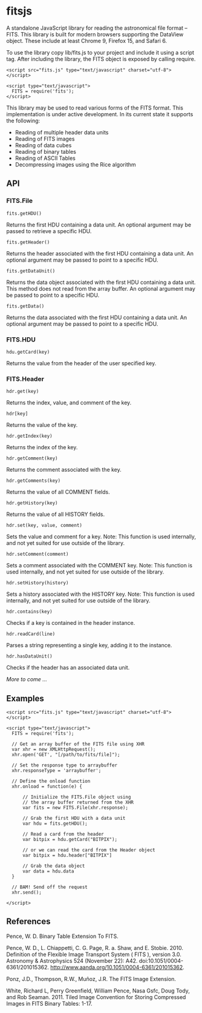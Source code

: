 fitsjs
======

A standalone JavaScript library for reading the astronomical file format – FITS.  This library is built for modern browsers supporting the DataView object.  These include at least Chrome 9, Firefox 15, and Safari 6.

To use the library copy lib/fits.js to your project and include it using a script tag.  After including the library, the FITS object is exposed by calling require.

    <script src="fits.js" type="text/javascript" charset="utf-8">
    </script>
    
    <script type="text/javascript">
      FITS = require('fits');
    </script>

This library may be used to read various forms of the FITS format.  This implementation is under active development.  In its current state it supports the following:

* Reading of multiple header data units
* Reading of FITS images
* Reading of data cubes
* Reading of binary tables
* Reading of ASCII Tables
* Decompressing images using the Rice algorithm

API
---

### FITS.File

    fits.getHDU()
Returns the first HDU containing a data unit.  An optional argument may be passed to retrieve 
a specific HDU.

    fits.getHeader()
Returns the header associated with the first HDU containing a data unit.  An optional argument
may be passed to point to a specific HDU.

    fits.getDataUnit()
Returns the data object associated with the first HDU containing a data unit.  This method does not read from the array buffer.
An optional argument may be passed to point to a specific HDU.

    fits.getData()
Returns the data associated with the first HDU containing a data unit.  An optional argument
may be passed to point to a specific HDU.

### FITS.HDU

    hdu.getCard(key)
Returns the value from the header of the user specified key.

### FITS.Header

    hdr.get(key)
Returns the index, value, and comment of the key.

    hdr[key]
Returns the value of the key.

    hdr.getIndex(key)
Returns the index of the key.

    hdr.getComment(key)
Returns the comment associated with the key.

    hdr.getComments(key)
Returns the value of all COMMENT fields.

    hdr.getHistory(key)
Returns the value of all HISTORY fields.

    hdr.set(key, value, comment)
Sets the value and comment for a key.  Note: This function is used internally, and not yet suited for use outside of the library.

    hdr.setComment(comment)
Sets a comment associated with the COMMENT key.  Note: This function is used internally, and not yet suited for use outside of the library.

    hdr.setHistory(history)
Sets a history associated with the HISTORY key.  Note: This function is used internally, and not yet suited for use outside of the library.

    hdr.contains(key)
Checks if a key is contained in the header instance.

    hdr.readCard(line)
Parses a string representing a single key, adding it to the instance.

    hdr.hasDataUnit()
Checks if the header has an associated data unit.

*More to come ...*

Examples
--------
    <script src="fits.js" type="text/javascript" charset="utf-8">
    </script>
    
    <script type="text/javascript">
      FITS = require('fits');
      
      // Get an array buffer of the FITS file using XHR
      var xhr = new XMLHttpRequest();
      xhr.open('GET', "[/path/to/fits/file]");
      
      // Set the response type to arraybuffer
      xhr.responseType = 'arraybuffer';
      
      // Define the onload function
      xhr.onload = function(e) {
          
          // Initialize the FITS.File object using
          // the array buffer returned from the XHR
          var fits = new FITS.File(xhr.response);
          
          // Grab the first HDU with a data unit
          var hdu = fits.getHDU();
          
          // Read a card from the header
          var bitpix = hdu.getCard("BITPIX");
          
          // or we can read the card from the Header object
          var bitpix = hdu.header["BITPIX"]
          
          // Grab the data object
          var data = hdu.data
      }
      
      // BAM! Send off the request
      xhr.send();
      
    </script>

References
----------

Pence, W. D. Binary Table Extension To FITS.

Pence, W. D., L. Chiappetti, C. G. Page, R. a. Shaw, and E. Stobie. 2010. Definition of the Flexible Image Transport System ( FITS ), version 3.0. Astronomy & Astrophysics 524 (November 22): A42. doi:10.1051/0004-6361/201015362. http://www.aanda.org/10.1051/0004-6361/201015362.

Ponz, J.D., Thompson, R.W., Muñoz, J.R. The FITS Image Extension.

White, Richard L, Perry Greenfield, William Pence, Nasa Gsfc, Doug Tody, and Rob Seaman. 2011. Tiled Image Convention for Storing Compressed Images in FITS Binary Tables: 1-17.
